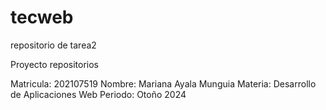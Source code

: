 # tecweb
repositorio de tarea2

Proyecto repositorios

Matricula: 202107519
Nombre: Mariana Ayala Munguia 
Materia: Desarrollo de Aplicaciones Web
Periodo: Otoño 2024
